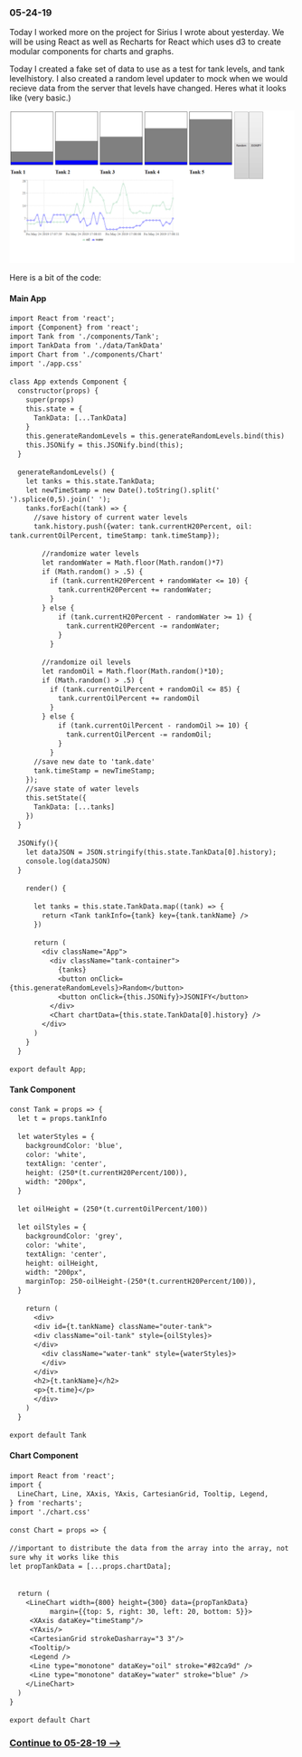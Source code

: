 ### 05-24-19
Today I worked more on the project for Sirius I wrote about yesterday. We will be using React as well as Recharts for React which uses d3 to create modular components for charts and graphs.

Today I created a fake set of data to use as a test for tank levels, and tank levelhistory. I also created a random level updater to mock when we would recieve data from the server that levels have changed. Heres what it looks like (very basic.)

![live tank simulation](https://github.com/jordanvidrine/coding-journey/blob/master/Daily%20Logs/files/Screenshot_2019-05-24%20React%20App.png)

Here is a bit of the code:

#### Main App
```
import React from 'react';
import {Component} from 'react';
import Tank from './components/Tank';
import TankData from './data/TankData'
import Chart from './components/Chart'
import './app.css'

class App extends Component {
  constructor(props) {
    super(props)
    this.state = {
      TankData: [...TankData]
    }
    this.generateRandomLevels = this.generateRandomLevels.bind(this)
    this.JSONify = this.JSONify.bind(this);
  }

  generateRandomLevels() {
    let tanks = this.state.TankData;
    let newTimeStamp = new Date().toString().split(' ').splice(0,5).join(' ');
    tanks.forEach((tank) => {
      //save history of current water levels
      tank.history.push({water: tank.currentH20Percent, oil: tank.currentOilPercent, timeStamp: tank.timeStamp});

        //randomize water levels
        let randomWater = Math.floor(Math.random()*7)
        if (Math.random() > .5) {
          if (tank.currentH20Percent + randomWater <= 10) {
            tank.currentH20Percent += randomWater;
          }
        } else {
            if (tank.currentH20Percent - randomWater >= 1) {
              tank.currentH20Percent -= randomWater;
            }
          }

        //randomize oil levels
        let randomOil = Math.floor(Math.random()*10);
        if (Math.random() > .5) {
          if (tank.currentOilPercent + randomOil <= 85) {
            tank.currentOilPercent += randomOil
          }
        } else {
            if (tank.currentOilPercent - randomOil >= 10) {
              tank.currentOilPercent -= randomOil;
            }
          }
      //save new date to 'tank.date'
      tank.timeStamp = newTimeStamp;
    });
    //save state of water levels
    this.setState({
      TankData: [...tanks]
    })
  }

  JSONify(){
    let dataJSON = JSON.stringify(this.state.TankData[0].history);
    console.log(dataJSON)
  }

    render() {

      let tanks = this.state.TankData.map((tank) => {
        return <Tank tankInfo={tank} key={tank.tankName} />
      })

      return (
        <div className="App">
          <div className="tank-container">
            {tanks}
            <button onClick={this.generateRandomLevels}>Random</button>
            <button onClick={this.JSONify}>JSONIFY</button>
          </div>
          <Chart chartData={this.state.TankData[0].history} />
        </div>
      )
    }
  }

export default App;
```

#### Tank Component
```
const Tank = props => {
  let t = props.tankInfo

  let waterStyles = {
    backgroundColor: 'blue',
    color: 'white',
    textAlign: 'center',
    height: (250*(t.currentH20Percent/100)),
    width: "200px",
  }

  let oilHeight = (250*(t.currentOilPercent/100))

  let oilStyles = {
    backgroundColor: 'grey',
    color: 'white',
    textAlign: 'center',
    height: oilHeight,
    width: "200px",
    marginTop: 250-oilHeight-(250*(t.currentH20Percent/100)),
  }

    return (
      <div>
      <div id={t.tankName} className="outer-tank">
      <div className="oil-tank" style={oilStyles}>
      </div>
        <div className="water-tank" style={waterStyles}>
        </div>
      </div>
      <h2>{t.tankName}</h2>
      <p>{t.time}</p>
      </div>
    )
  }

export default Tank
```

#### Chart Component
```
import React from 'react';
import {
  LineChart, Line, XAxis, YAxis, CartesianGrid, Tooltip, Legend,
} from 'recharts';
import './chart.css'

const Chart = props => {

//important to distribute the data from the array into the array, not sure why it works like this
let propTankData = [...props.chartData];


  return (
    <LineChart width={800} height={300} data={propTankData}
          margin={{top: 5, right: 30, left: 20, bottom: 5}}>
     <XAxis dataKey="timeStamp"/>
     <YAxis/>
     <CartesianGrid strokeDasharray="3 3"/>
     <Tooltip/>
     <Legend />
     <Line type="monotone" dataKey="oil" stroke="#82ca9d" />
     <Line type="monotone" dataKey="water" stroke="blue" />
    </LineChart>
  )
}

export default Chart
```

### [Continue to 05-28-19 -->](https://github.com/jordanvidrine/coding-journey/blob/master/Daily%20Logs/05-28-19.md)
